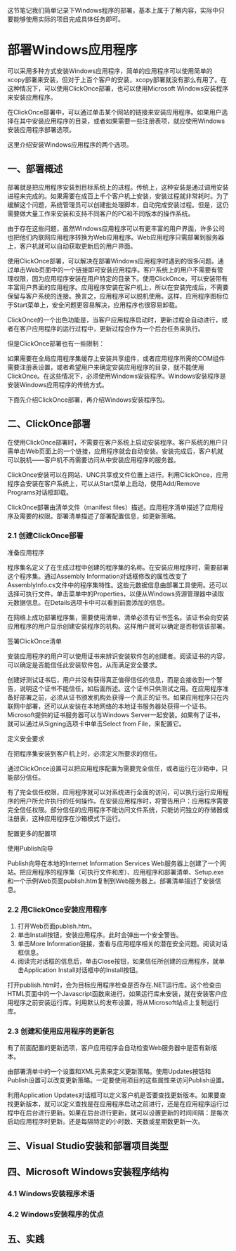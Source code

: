 这节笔记我们简单记录下Windows程序的部署，基本上属于了解内容，实际中只要能够使用实际的项目完成具体任务即可。

# 部署Windows应用程序 #

可以采用多种方式安装Windows应用程序，简单的应用程序可以使用简单的xcopy部署来安装，但对于上百个客户的安装，xcopy部署就没有那么有用了。在这种情况下，可以使用ClickOnce部署，也可以使用Microsoft Windows安装程序来安装应用程序。

在ClickOnce部署中，可以通过单击某个网站的链接来安装应用程序。如果用户选择在其中安装应用程序的目录，或者如果需要一些注册表项，就应使用Windows安装应用程序部署选项。

这里介绍安装Windows应用程序的两个选项。

## 一、部署概述 ##

部署就是把应用程序安装到目标系统上的进程。传统上，这种安装是通过调用安装进程来完成的。如果需要在成百上千个客户机上安装，安装过程就非常耗时。为了缓解这个问题，系统管理员可以创建批处理脚本，自动完成安装过程。但是，这仍需要做大量工作来安装和支持不同客户的PC和不同版本的操作系统。

由于存在这些问题，虽然Windows应用程序可以有更丰富的用户界面，许多公司也把他们内联网应用程序转换为Web应用程序。Web应用程序只需部署到服务器上，客户机就可以自动获取更新后的用户界面。

使用ClickOnce部署，可以解决在部署Windows应用程序时遇到的很多问题。通过单击Web页面中的一个链接即可安装应用程序。客户系统上的用户不需要有管理权限，因为应用程序安装在用户特定的目录下。使用ClickOnce，可以安装带有丰富用户界面的应用程序。应用程序安装在客户机上，所以在安装完成后，不需要保留与客户系统的连接。换言之，应用程序可以脱机使用。这样，应用程序图标位于Start菜单上，安全问题更容易解决，应用程序也很容易卸载。

ClickOnce的一个出色功能是，当客户应用程序启动时，更新过程会自动进行，或者在客户应用程序的运行过程中，更新过程会作为一个后台任务来执行。

但是ClickOnce部署也有一些限制：

如果需要在全局应用程序集缓存上安装共享组件，或者应用程序所需的COM组件需要注册表设置，或者希望用户来确定安装应用程序的目录，就不能使用ClickOnce。在这些情况下，必须使用Windows安装程序。Windows安装程序是安装Windows应用程序的传统方式。

下面先介绍ClickOnce部署，再介绍Windows安装程序包。

## 二、ClickOnce部署 ##

在使用ClickOnce部署时，不需要在客户系统上启动安装程序。客户系统的用户只需单击Web页面上的一个链接，应用程序就会自动安装。安装完成后，客户机就可以脱机——客户机不再需要访问从中安装应用程序的服务器。

ClickOnce安装可以在网站、UNC共享或文件位置上进行。利用ClickOnce，应用程序会安装在客户系统上，可以从Start菜单上启动，使用Add/Remove Programs对话框卸载。

ClickOnce部署由清单文件（manifest files）描述。应用程序清单描述了应用程序及需要的权限。部署清单描述了部署配置信息，如更新策略。

### 2.1 创建ClickOnce部署

准备应用程序

程序集名定义了在生成过程中创建的程序集的名称。在安装应用程序时，需要部署这个程序集。通过Assembly Information对话框修改的属性改变了AssemblyInfo.cs文件中的程序集特性。这些元数据信息由部署工具使用。还可以选择可执行文件，单击菜单中的Properties，以便从Windows资源管理器中读取元数据信息。在Details选项卡中可以看到前面添加的信息。

在网络上成功部署程序集，需要使用清单，清单必须有证书签名。该证书会向安装应用程序的用户显示创建安装程序的机构。这样用户就可以确定是否相信该部署。

签署ClickOnce清单 

安装应用程序的用户可以使用证书来辨识安装软件包的创建者。阅读证书的内容，可以确定是否能信任此安装软件包，从而满足安全要求。

创建好测试证书后，用户并没有获得真正值得信任的信息，而是会接收到一个警告，说明这个证书不能信任，如后面所述。这个证书只供测试之用。在应用程序准备好部署之前，必须从证书颁发机构处获得一个真正的证书。如果应用程序只在内联网中部署，还可以从安装在本地网络的本地证书服务器处获得一个证书。Microsoft提供的证书服务器可以与Windows Server一起安装。如果有了证书，就可以通过从Signing选项卡中单击Select from File，来配置它。

定义安全要求

在把程序集安装到客户机上时，必须定义所要求的信任。

通过ClickOnce设置可以把应用程序配置为需要完全信任，或者运行在沙箱中，只能部分信任。

有了完全信任权限，应用程序就可以对系统进行全面的访问，可以执行运行应用程序的用户所允许执行的任何操作。在安装应用程序时，将警告用户：应用程序需要完全信任权限。部分信任的应用程序不能访问文件系统，只能访问独立的存储器或注册表，这种应用程序在沙箱模式下运行。

配置更多的配置项

使用Publish向导

Publish向导在本地的Internet Information Services Web服务器上创建了一个网站。把应用程序的程序集（可执行文件和库）、应用程序和部署清单、Setup.exe和一个示例Web页面publish.htm复制到Web服务器上。部署清单描述了安装信息。

### 2.2 用ClickOnce安装应用程序

1. 打开Web页面publish.htm。
2. 单击Install按钮，安装应用程序。此时会弹出一个安全警告。
3. 单击More Information链接，查看与应用程序相关的潜在安全问题。阅读对话框信息。
4. 阅读完对话框的信息后，单击Close按钮，如果信任所创建的应用程序，就单击Application Install对话框中的Install按钮。

打开publish.htm时，会为目标应用程序检查是否存在.NET运行库。这个检查由HTML页面中的一个Javascript函数来进行。如果运行库未安装，就在安装客户应用程序之前安装运行库。利用默认的发布设置，将从Microsoft站点上复制运行库。

### 2.3 创建和使用应用程序的更新包

有了前面配置的更新选项，客户应用程序会自动检查Web服务器中是否有新版本。

由部署清单中的一个设置和XML元素<update>来定义更新策略。使用Updates按钮和Publish设置可以改变更新策略。一定要使用项目的这些属性来访问Publish设置。

利用Application Updates对话框可以定义客户机是否要查找更新版本。如果要查找更新版本，就可以定义查找是在应用程序启动之前进行，还是在应用程序运行过程中在后台进行更新。如果在后台进行更新，就可以设置更新的时间间隔：是每次启动应用程序时更新。还是每隔特定的小时数、天数或星期数更新一次。

## 三、Visual Studio安装和部署项目类型 ##

## 四、Microsoft Windows安装程序结构 ##

### 4.1 Windows安装程序术语

### 4.2 Windows安装程序的优点

## 五、实践 ##